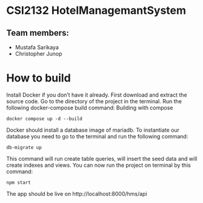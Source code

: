 # CSI2132 HotelManagemantSystem 

## Team members:

- Mustafa Sarikaya
- Christopher Junop

# How to build
Install Docker if you don’t have it already.
First download and extract the source code. 
Go to the directory of the project in the terminal.
Run the following docker-compose build command:
Building with compose

`docker compose up -d --build`

Docker should install a database image of mariadb.
To instantiate our database you need to go to the terminal and run the following command:

`db-migrate up`

This command will run create table queries, will insert the seed data and will create indexes and views.
You can now run the project on terminal by this command:

`npm start`

The app should be live on http://localhost:8000/hms/api

